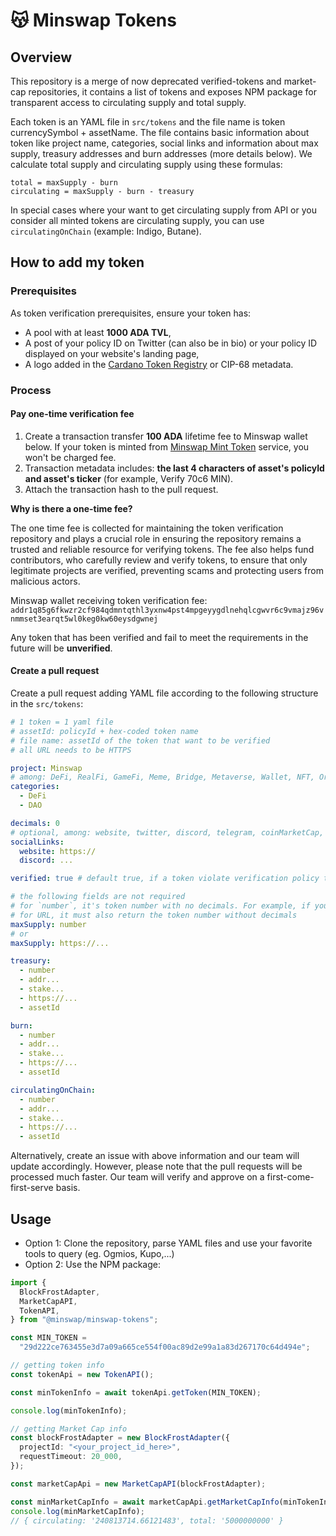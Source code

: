 # 😽 Minswap Tokens

## Overview

This repository is a merge of now deprecated verified-tokens and market-cap repositories, it contains a list of tokens and exposes NPM package for transparent access to circulating supply and total supply.

Each token is an YAML file in `src/tokens` and the file name is token currencySymbol + assetName. The file contains basic information about token like project name, categories, social links and information about max supply, treasury addresses and burn addresses (more details below). We calculate total supply and circulating supply using these formulas:

```
total = maxSupply - burn
circulating = maxSupply - burn - treasury
```

In special cases where your want to get circulating supply from API or you consider all minted tokens are circulating supply, you can use `circulatingOnChain` (example: Indigo, Butane).

## How to add my token

### Prerequisites

As token verification prerequisites, ensure your token has:

- A pool with at least **1000 ADA TVL**,
- A post of your policy ID on Twitter (can also be in bio) or your policy ID displayed on your website's landing page,
- A logo added in the [Cardano Token Registry](https://github.com/cardano-foundation/cardano-token-registry) or CIP-68 metadata.

### Process

#### Pay one-time verification fee

1. Create a transaction transfer **100 ADA** lifetime fee to Minswap wallet below. If your token is minted from [Minswap Mint Token](https://minswap.org/launch-bowl/mint-token) service, you won't be charged fee.
2. Transaction metadata includes: **the last 4 characters of asset's policyId and asset's ticker** (for example, Verify 70c6 MIN).
3. Attach the transaction hash to the pull request.

**Why is there a one-time fee?**

The one time fee is collected for maintaining the token verification repository and plays a crucial role in ensuring the repository remains a trusted and reliable resource for verifying tokens.
The fee also helps fund contributors, who carefully review and verify tokens, to ensure that only legitimate projects are verified, preventing scams and protecting users from malicious actors.

Minswap wallet receiving token verification fee: `addr1q85g6fkwzr2cf984qdmntqthl3yxnw4pst4mpgeyygdlnehqlcgwvr6c9vmajz96vnmmset3earqt5wl0keg0kw60eysdgwnej`

Any token that has been verified and fail to meet the requirements in the future will be **unverified**.

#### Create a pull request

Create a pull request adding YAML file according to the following structure in the `src/tokens`:

```yaml
# 1 token = 1 yaml file
# assetId: policyId + hex-coded token name
# file name: assetId of the token that want to be verified
# all URL needs to be HTTPS

project: Minswap
# among: DeFi, RealFi, GameFi, Meme, Bridge, Metaverse, Wallet, NFT, Oracle, AI, Launchpad, DAO, Stablecoin, Social, Media, Risk Ratings, Index Vaults, DePIN, Other
categories:
  - DeFi
  - DAO

decimals: 0
# optional, among: website, twitter, discord, telegram, coinMarketCap, coinGecko
socialLinks:
  website: https://
  discord: ...

verified: true # default true, if a token violate verification policy then switch to false

# the following fields are not required
# for `number`, it's token number with no decimals. For example, if your token has a max supply of 50,000,000 tokens with 6 decimals, the value needs to be 50000000 × 10^6 = 50000000000000
# for URL, it must also return the token number without decimals
maxSupply: number
# or
maxSupply: https://...

treasury:
  - number
  - addr...
  - stake...
  - https://...
  - assetId

burn:
  - number
  - addr...
  - stake...
  - https://...
  - assetId

circulatingOnChain:
  - number
  - addr...
  - stake...
  - https://...
  - assetId
```

Alternatively, create an issue with above information and our team will update accordingly. However, please note that the pull requests will be processed much faster.
Our team will verify and approve on a first-come-first-serve basis.

## Usage

- Option 1: Clone the repository, parse YAML files and use your favorite tools to query (eg. Ogmios, Kupo,...)
- Option 2: Use the NPM package:

```ts
import {
  BlockFrostAdapter,
  MarketCapAPI,
  TokenAPI,
} from "@minswap/minswap-tokens";

const MIN_TOKEN =
  "29d222ce763455e3d7a09a665ce554f00ac89d2e99a1a83d267170c64d494e";

// getting token info
const tokenApi = new TokenAPI();

const minTokenInfo = await tokenApi.getToken(MIN_TOKEN);

console.log(minTokenInfo);

// getting Market Cap info
const blockFrostAdapter = new BlockFrostAdapter({
  projectId: "<your_project_id_here>",
  requestTimeout: 20_000,
});

const marketCapApi = new MarketCapAPI(blockFrostAdapter);

const minMarketCapInfo = await marketCapApi.getMarketCapInfo(minTokenInfo);
console.log(minMarketCapInfo);
// { circulating: '240813714.66121483', total: '5000000000' }
```
